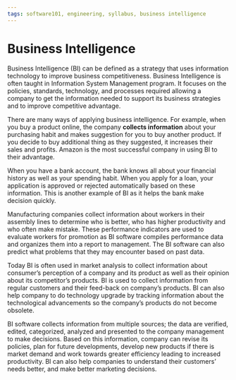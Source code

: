 ```yaml
---
tags: software101, engineering, syllabus, business intelligence
---
```

# Business Intelligence

Business Intelligence (BI) can be defined as a strategy that uses information technology to improve business competitiveness. Business Intelligence is often taught in Information System Management program. It focuses on the policies, standards, technology, and processes required allowing a company to get the information needed to support its business strategies and to improve competitive advantage.

There are many ways of applying business intelligence. For example, when you buy a product online, the company **collects information** about your purchasing habit and makes suggestion for you to buy another product. If you decide to buy additional thing as they suggested, it increases their sales and profits. Amazon is the most successful company in using BI to their advantage.

When you have a bank account, the bank knows all about your financial history as well as your spending habit. When you apply for a loan, your application is approved or rejected automatically based on these information. This is another example of BI as it helps the bank make decision quickly.

Manufacturing companies collect information about workers in their assembly lines to determine who is better, who has higher productivity and who often make mistake. These performance indicators are used to evaluate workers for promotion as BI software compiles performance data and organizes them into a report to management. The BI software can also predict what problems that they may encounter based on past data.

Today BI is often used in market analysis to collect information about consumer’s perception of a company and its product as well as their opinion about its competitor’s products. BI is used to collect information from regular customers and their feed-back on company’s products. BI can also help company to do technology upgrade by tracking information about the technological advancements so the company’s products do not become obsolete.

BI software collects information from multiple sources; the data are verified, edited, categorized, analyzed and presented to the company management to make decisions. Based on this information, company can revise its policies, plan for future developments, develop new products if there is market demand and work towards greater efficiency leading to increased productivity. BI can also help companies to understand their customers’ needs better, and make better marketing decisions.